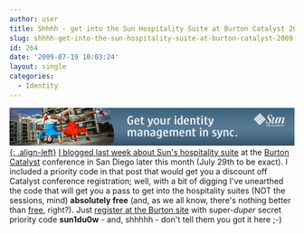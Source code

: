 ```yaml
---
author: user
title: Shhhh - get into the Sun Hospitality Suite at Burton Catalyst 2009 FREE
slug: shhhh-get-into-the-sun-hospitality-suite-at-burton-catalyst-2009-free
id: 264
date: '2009-07-19 10:03:24'
layout: single
categories:
  - Identity
---
```


[![](images/mast-3.jpg){: .align-left}](http://www.catalyst.burtongroup.com/NA09/HospitalityMiniSites/Sun/index.html) [I blogged last week about Sun's hospitality suite](http://blog.superpat.com/2009/07/14/coming-up-burton-catalyst-conference-2009-and-don-bowen-in-san-diego/) at the [Burton Catalyst](http://www.catalyst.burtongroup.com/Na09/) conference in San Diego later this month (July 29th to be exact). I included a priority code in that post that would get you a discount off Catalyst conference registration; well, with a bit of digging I've unearthed the code that will get you a pass to get into the hospitality suites (NOT the sessions, mind) **absolutely free** (and, as we all know, there's nothing better than [free](http://www.amazon.com/exec/obidos/ASIN/1401322905/superpatterns-20), right?). Just [register at the Burton site](https://burtongroup.wingateweb.com/us09/portal/newreg.ww?__utma=1.746192780695042800.1245875227.1246290367.1246996421.3&__utmb=1.1.10.1246996421&__utmc=1&__utmx=135213410.00004674293961679596:4:1&__utmz=1.1245875227.1.1.utmcsr=prweb.com%7Cutmccn=%28referral%29%7Cutmcmd=referral%7Cutmcct=/releases/burton_group/catalyst_conference/prweb2530924.htm&__utmv=-&__utmk=26178237) with super-_duper_ secret priority code **sun1du0w** - and, shhhhh - don't tell them you got it here ;-)
